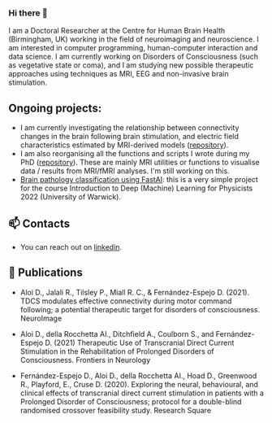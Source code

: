 ### Hi there 👋

I am a Doctoral Researcher at the Centre for Human Brain Health (Birmingham, UK) working in the field of neuroimaging and neuroscience. I am interested in computer programming, human-computer interaction and data science. I am currently working on Disorders of Consciousness (such as vegetative state or coma), and I am studying new possible therapeutic approaches using techniques as MRI, EEG and non-invasive brain stimulation. 

## Ongoing projects:
- I am currently investigating the relationship between connectivity changes in the brain following brain stimulation, and electric field characteristics estimated by MRI-derived models ([repository](https://github.com/Davi93/wp1_2_roast)). 
- I am also reorganising all the functions and scripts I wrote during my PhD ([repository](https://github.com/Davi93/mri_scripts)). These are mainly MRI utilities or functions to visualise data / results from MRI/fMRI analyses. I'm still working on this.
- [Brain pathology classification using FastAI](https://github.com/Davi93/idmlp_project): this is a very simple project for the course Introduction to Deep (Machine) Learning for Physicists 2022 (University of Warwick).


## 📫 Contacts
- You can reach out on [linkedin](https://www.linkedin.com/in/davide-aloi-841285160/).



## :newspaper: Publications

- Aloi D., Jalali R., Tilsley P., Miall R. C., & Fernández-Espejo D. (2021). TDCS modulates effective connectivity during motor command following;
a potential therapeutic target for disorders of consciousness. NeuroImage

- Aloi D., della Rocchetta AI., Ditchfield A., Coulborn S., and Fernández-Espejo D. (2021) Therapeutic Use of Transcranial Direct Current
Stimulation in the Rehabilitation of Prolonged Disorders of Consciousness. Frontiers in Neurology

- Fernández-Espejo D., Aloi D., della Rocchetta AI., Hoad D., Greenwood R., Playford, E., Cruse D. (2020). Exploring the neural, behavioural,
and clinical effects of transcranial direct current stimulation in patients with a Prolonged Disorder of Consciousness; protocol for a
double-blind randomised crossover feasibility study. Research Square

<!--

**Davi93/Davi93** is a ✨ _special_ ✨ repository because its `README.md` (this file) appears on your GitHub profile.

Here are some ideas to get you started:

- 
- 🌱 I’m currently learning ...
- 👯 I’m looking to collaborate on ...
- 🤔 I’m looking for help with ...
- 💬 Ask me about ...
- 📫 How to reach me: ...
- 😄 Pronouns: ...
- ⚡ Fun fact: ...
-->
